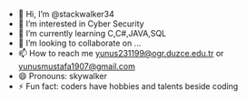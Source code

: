 - 👋 Hi, I’m @stackwalker34
- 👀 I’m interested in Cyber Security
- 🌱 I’m currently learning C,C#,JAVA,SQL
- 💞️ I’m looking to collaborate on ...
- 📫 How to reach me yunus231199@ogr.duzce.edu.tr or yunusmustafa1907@gmail.com
- 😄 Pronouns: skywalker
- ⚡ Fun fact: coders have hobbies and talents beside coding

<!---
stackwalker34/stackwalker34 is a ✨ special ✨ repository because its `README.md` (this file) appears on your GitHub profile.
You can click the Preview link to take a look at your changes.
--->
